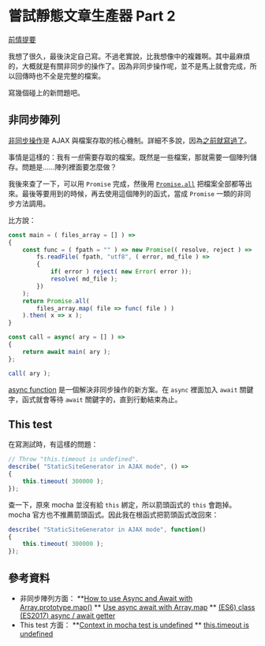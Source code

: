 # 嘗試靜態文章生產器 Part 2

[前情提要](078.html)

我想了很久，最後決定自己寫。不過老實說，比我想像中的複雜啊。其中最麻煩的，大概就是有關非同步的操作了。因為非同步操作呢，並不是馬上就會完成，所以回傳時也不全是完整的檔案。

寫幾個碰上的新問題吧。

## 非同步陣列

[非同步操作](https://developer.mozilla.org/en-US/docs/Glossary/Asynchronous)是 AJAX 與檔案存取的核心機制。詳細不多說，因為[之前就寫過了](003.html)。

事情是這樣的：我有*一些*需要存取的檔案。既然是一些檔案，那就需要一個陣列儲存。問題是……陣列裡面要怎麼做？

我後來查了一下，可以用 `Promise` 完成，然後用 [`Promise.all`](https://developer.mozilla.org/en-US/docs/Web/JavaScript/Reference/Global_Objects/Promise/all) 把檔案全部都等出來。最後等要用到的時候，再去使用這個陣列的函式，當成 `Promise` 一類的非同步方法調用。

比方說：

```javascript
const main = ( files_array = [] ) =>
{
    const func = ( fpath = "" ) => new Promise(( resolve, reject ) =>
        fs.readFile( fpath, "utf8", ( error, md_file ) =>
        {
            if( error ) reject( new Error( error ));
            resolve( md_file );
        })
    );
    return Promise.all(
        files_array.map( file => func( file ) )
    ).then( x => x );
}

const call = async( ary = [] ) =>
{
    return await main( ary );
};

call( ary );
```

[async function](https://developer.mozilla.org/en-US/docs/Web/JavaScript/Reference/Statements/async_function) 是一個解決非同步操作的新方案。在 `async` 裡面加入 `await` 關鍵字，函式就會等待 `await` 關鍵字的，直到行動結束為止。

## This test

在寫測試時，有這樣的問題：

```javascript
// Throw "this.timeout is undefined".
describe( "StaticSiteGenerator in AJAX mode", () =>
{
    this.timeout( 300000 );
});
```

查一下，原來 mocha 並沒有給 `this` 綁定，所以箭頭函式的 `this` 會跑掉。mocha 官方也不推薦箭頭函式。因此我在根函式把箭頭函式改回來：

```javascript
describe( "StaticSiteGenerator in AJAX mode", function()
{
    this.timeout( 300000 );
});
```

## 參考資料

* 非同步陣列方面：
**[How to use Async and Await with Array.prototype.map()](https://flaviocopes.com/javascript-async-await-array-map)
** [Use async await with Array.map](https://stackoverflow.com/questions/40140149)
** [(ES6) class (ES2017) async / await getter](https://stackoverflow.com/questions/33879401)
* This test 方面：
**[Context in mocha test is undefined](https://stackoverflow.com/questions/50024804)
** [this.timeout is undefined](https://github.com/mochajs/mocha/issues/2586)
